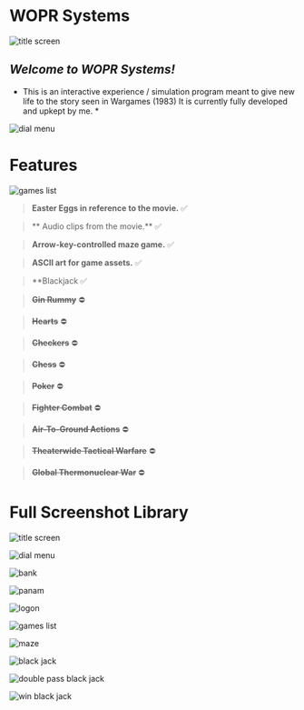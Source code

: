 # **WOPR Systems**
![title screen](https://user-images.githubusercontent.com/58278360/203690774-fada058b-4bb4-4119-a001-64b8912a7773.PNG)

## ***Welcome to WOPR Systems!***
* This is an interactive experience / simulation program meant to give new life to the story seen in Wargames (1983)
It is currently fully developed and upkept by me. *


![dial menu](https://user-images.githubusercontent.com/58278360/203691794-95f27857-192d-484e-8636-78d5b47d7aa2.PNG)


# Features

![games list](https://user-images.githubusercontent.com/58278360/203691756-836502b8-8297-4c12-ae11-499a300a5a39.PNG)

> **Easter Eggs in reference to the movie.** ✅

> ** Audio clips from the movie.** ✅

> **Arrow-key-controlled maze game.** ✅

> **ASCII art for game assets.** ✅

> **Blackjack ✅

> **~~Gin Rummy~~** ⛔

> **~~Hearts~~** ⛔

> **~~Checkers~~** ⛔

> **~~Chess~~** ⛔

> **~~Poker~~** ⛔

> **~~Fighter Combat~~** ⛔

> **~~Air-To-Ground Actions~~** ⛔

> **~~Theaterwide Tactical Warfare~~** ⛔

> **~~Global Thermonuclear War~~** ⛔


# **Full Screenshot Library**
![title screen](https://user-images.githubusercontent.com/58278360/203691889-99cb99aa-891d-4470-b785-a2ac5c2a58b8.PNG)

![dial menu](https://user-images.githubusercontent.com/58278360/203691902-7fe7a4ca-5180-4505-81b9-559f34bea9b2.PNG)

![bank](https://user-images.githubusercontent.com/58278360/203691917-ae7efd1d-ea11-4a7b-adbc-da015381f0f9.PNG)

![panam](https://user-images.githubusercontent.com/58278360/203691926-0316fcfd-e440-4e83-9f63-df16903772e5.PNG)

![logon](https://user-images.githubusercontent.com/58278360/203691933-331c753f-5a07-410c-a94b-0bef38084b0c.PNG)

![games list](https://user-images.githubusercontent.com/58278360/203691943-09681350-fbf9-45c1-812c-7063dae410d4.PNG)

![maze](https://user-images.githubusercontent.com/58278360/203691958-5e538985-ea74-41cc-9763-a5d1ccd427f8.PNG)

![black jack](https://user-images.githubusercontent.com/58278360/203691973-2a1a94d9-c4a4-49d7-a02b-4a81b33e6052.PNG)

![double pass black jack](https://user-images.githubusercontent.com/58278360/203691982-a286c825-86cf-42ec-8e19-2471cdbe8f27.PNG)

![win black jack](https://user-images.githubusercontent.com/58278360/203691994-41e1eed4-8697-4565-8ad3-d90a569f1c44.PNG)
